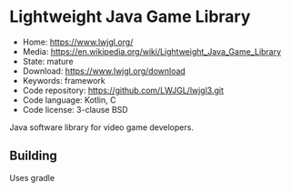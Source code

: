 # Lightweight Java Game Library

- Home: https://www.lwjgl.org/
- Media: https://en.wikipedia.org/wiki/Lightweight_Java_Game_Library
- State: mature
- Download: https://www.lwjgl.org/download
- Keywords: framework
- Code repository: https://github.com/LWJGL/lwjgl3.git
- Code language: Kotlin, C
- Code license: 3-clause BSD

Java software library for video game developers.

## Building

Uses gradle

